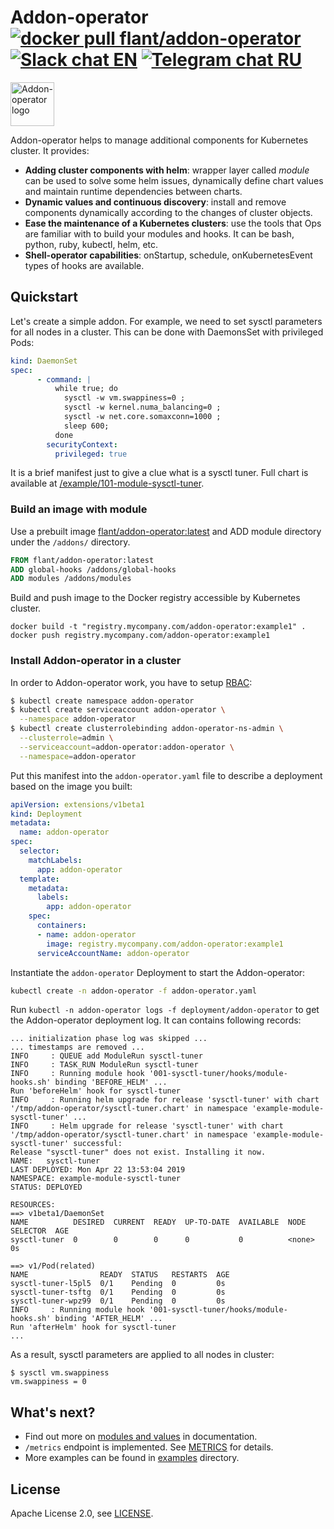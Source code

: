 # Addon-operator [![docker pull flant/addon-operator](https://img.shields.io/badge/docker-latest-2496ed.svg?logo=docker)](https://hub.docker.com/r/flant/addon-operator) [![Slack chat EN](https://img.shields.io/badge/slack-EN%20chat-611f69.svg?logo=slack)](https://cloud-native.slack.com/messages/CJ13K3HFG) [![Telegram chat RU](https://img.shields.io/badge/telegram-RU%20chat-179cde.svg?logo=telegram)](https://t.me/shelloperator)

<img width="70" height="70" src="logo-addon.png" alt="Addon-operator logo" />


Addon-operator helps to manage additional components for Kubernetes cluster. It provides:
- __Adding cluster components with helm__: wrapper layer called *module* can be used to solve some helm issues, dynamically define chart values and maintain runtime dependencies between charts.
- __Dynamic values and continuous discovery__: install and remove components dynamically according to the changes of cluster objects.
- __Ease the maintenance of a Kubernetes clusters__: use the tools that Ops are familiar with to build your modules and hooks. It can be bash, python, ruby, kubectl, helm, etc.
- __Shell-operator capabilities__: onStartup, schedule, onKubernetesEvent types of hooks are available.

## Quickstart

Let's create a simple addon. For example, we need to set sysctl parameters for all nodes in a cluster. This can be done with DaemonsSet with privileged Pods:

```yaml
kind: DaemonSet
spec:
      - command: |
          while true; do
            sysctl -w vm.swappiness=0 ;
            sysctl -w kernel.numa_balancing=0 ;
            sysctl -w net.core.somaxconn=1000 ;
            sleep 600;
          done
        securityContext:
          privileged: true
```

It is a brief manifest just to give a clue what is a sysctl tuner. Full chart is available at [/example/101-module-sysctl-tuner](example/101-module-sysctl-tuner).


### Build an image with module

Use a prebuilt image [flant/addon-operator:latest](https://hub.docker.com/r/flant/addon-operator) and ADD module directory under the `/addons/` directory.

```dockerfile
FROM flant/addon-operator:latest
ADD global-hooks /addons/global-hooks
ADD modules /addons/modules
```

Build and push image to the Docker registry accessible by Kubernetes cluster.
```
docker build -t "registry.mycompany.com/addon-operator:example1" .
docker push registry.mycompany.com/addon-operator:example1
```

### Install Addon-operator in a cluster

In order to Addon-operator work, you have to setup [RBAC](https://kubernetes.io/docs/reference/access-authn-authz/rbac/):
```bash
$ kubectl create namespace addon-operator
$ kubectl create serviceaccount addon-operator \
  --namespace addon-operator
$ kubectl create clusterrolebinding addon-operator-ns-admin \
  --clusterrole=admin \
  --serviceaccount=addon-operator:addon-operator \
  --namespace=addon-operator
```

Put this manifest into the `addon-operator.yaml` file to describe a deployment based on the image you built:

```yaml
apiVersion: extensions/v1beta1
kind: Deployment
metadata:
  name: addon-operator
spec:
  selector:
    matchLabels:
      app: addon-operator
  template:
    metadata:
      labels:
        app: addon-operator
    spec:
      containers:
      - name: addon-operator
        image: registry.mycompany.com/addon-operator:example1
      serviceAccountName: addon-operator
```

Instantiate the `addon-operator` Deployment to start the Addon-operator:
```bash
kubectl create -n addon-operator -f addon-operator.yaml
```

Run `kubectl -n addon-operator logs -f deployment/addon-operator` to get the Addon-operator deployment log. It can contains following records:
```
... initialization phase log was skipped ...
... timestamps are removed ...
INFO     : QUEUE add ModuleRun sysctl-tuner
INFO     : TASK_RUN ModuleRun sysctl-tuner
INFO     : Running module hook '001-sysctl-tuner/hooks/module-hooks.sh' binding 'BEFORE_HELM' ...
Run 'beforeHelm' hook for sysctl-tuner
INFO     : Running helm upgrade for release 'sysctl-tuner' with chart '/tmp/addon-operator/sysctl-tuner.chart' in namespace 'example-module-sysctl-tuner' ...
INFO     : Helm upgrade for release 'sysctl-tuner' with chart '/tmp/addon-operator/sysctl-tuner.chart' in namespace 'example-module-sysctl-tuner' successful:
Release "sysctl-tuner" does not exist. Installing it now.
NAME:   sysctl-tuner
LAST DEPLOYED: Mon Apr 22 13:53:04 2019
NAMESPACE: example-module-sysctl-tuner
STATUS: DEPLOYED

RESOURCES:
==> v1beta1/DaemonSet
NAME          DESIRED  CURRENT  READY  UP-TO-DATE  AVAILABLE  NODE SELECTOR  AGE
sysctl-tuner  0        0        0      0           0          <none>         0s

==> v1/Pod(related)
NAME                READY  STATUS   RESTARTS  AGE
sysctl-tuner-l5pl5  0/1    Pending  0         0s
sysctl-tuner-tsftg  0/1    Pending  0         0s
sysctl-tuner-wpz99  0/1    Pending  0         0s
INFO     : Running module hook '001-sysctl-tuner/hooks/module-hooks.sh' binding 'AFTER_HELM' ...
Run 'afterHelm' hook for sysctl-tuner
...
```

As a result, sysctl parameters are applied to all nodes in cluster:

```
$ sysctl vm.swappiness   
vm.swappiness = 0
```

## What's next?

- Find out more on [modules and values](MODULES.md) in documentation.
- `/metrics` endpoint is implemented. See [METRICS](METRICS.md) for details.
- More examples can be found in [examples](/examples/) directory.

## License

Apache License 2.0, see [LICENSE](LICENSE).
